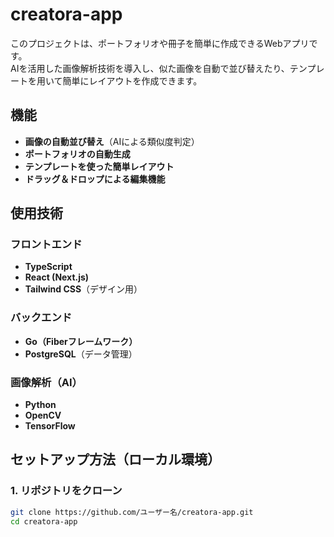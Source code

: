 # creatora-app
このプロジェクトは、ポートフォリオや冊子を簡単に作成できるWebアプリです。  
AIを活用した画像解析技術を導入し、似た画像を自動で並び替えたり、テンプレートを用いて簡単にレイアウトを作成できます。

## 機能
- **画像の自動並び替え**（AIによる類似度判定）
- **ポートフォリオの自動生成**
- **テンプレートを使った簡単レイアウト**
- **ドラッグ＆ドロップによる編集機能**

## 使用技術
### フロントエンド
- **TypeScript**
- **React (Next.js)**
- **Tailwind CSS**（デザイン用）

### バックエンド
- **Go（Fiberフレームワーク）**
- **PostgreSQL**（データ管理）

### 画像解析（AI）
- **Python**
- **OpenCV**
- **TensorFlow**

## セットアップ方法（ローカル環境）
### 1. リポジトリをクローン
```sh
git clone https://github.com/ユーザー名/creatora-app.git
cd creatora-app
